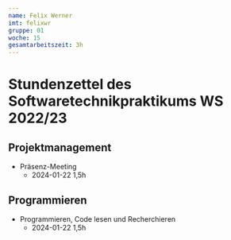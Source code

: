 ```yaml
---
name: Felix Werner
imt: felixwr
gruppe: 01
woche: 15
gesamtarbeitszeit: 3h 
---
```



# Stundenzettel des Softwaretechnikpraktikums WS 2022/23

## Projektmanagement
- Präsenz-Meeting
    - 2024-01-22 1,5h

## Programmieren
- Programmieren, Code lesen und Recherchieren
    - 2024-01-22 1,5h
